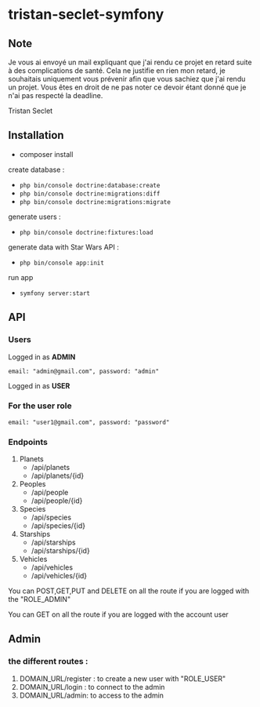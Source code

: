 # tristan-seclet-symfony


## Note 

Je vous ai envoyé un mail expliquant que j'ai rendu ce projet en retard suite à des complications de santé. Cela ne justifie en rien mon retard, je souhaitais uniquement vous prévenir afin que vous sachiez que j'ai rendu un projet. Vous êtes en droit de ne pas noter ce devoir étant donné que je n'ai pas respecté la deadline.

Tristan Seclet 
## Installation

- composer install

create database :
- `php bin/console doctrine:database:create`
- `php bin/console doctrine:migrations:diff`
- `php bin/console doctrine:migrations:migrate`

generate users :
- `php bin/console doctrine:fixtures:load`

generate data with Star Wars API :
- `php bin/console app:init`

run app
- `symfony server:start`

## API

### Users
Logged in as **ADMIN**

`email: "admin@gmail.com",
password: "admin"`

Logged in as **USER**
### For the user role

`email: "user1@gmail.com",
password: "password"`


### Endpoints

1. Planets
   - /api/planets
   - /api/planets/{id}
2. Peoples
    - /api/people
    - /api/people/{id}
3. Species
   - /api/species
   - /api/species/{id}
4. Starships
   - /api/starships
   - /api/starships/{id}
5. Vehicles
   - /api/vehicles
   - /api/vehicles/{id}

You can POST,GET,PUT and DELETE on all the route if you are logged with the "ROLE_ADMIN"

You can GET on all the route if you are logged with the account user

## Admin

### the different routes :

1. DOMAIN_URL/register :  to create a new user with "ROLE_USER"
2. DOMAIN_URL/login : to connect to the admin
3. DOMAIN_URL/admin:  to access to the admin 




